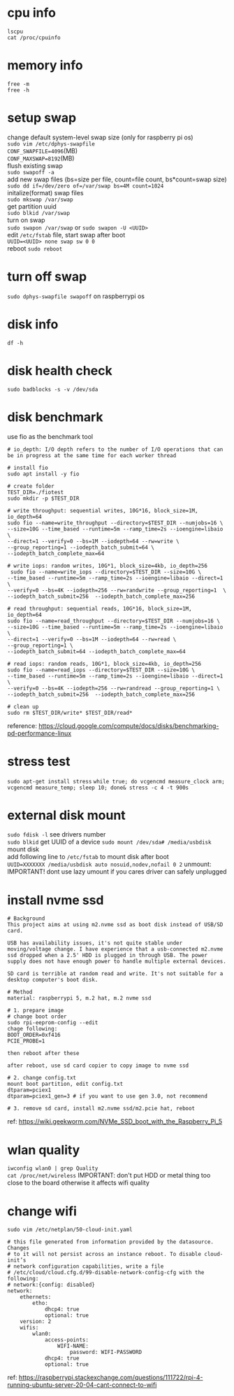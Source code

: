# cpu info
`lscpu`  
`cat /proc/cpuinfo`  

# memory info
`free -m`  
`free -h`  

# setup swap
change default system-level swap size (only for raspberry pi os)  
`sudo vim /etc/dphys-swapfile`  
`CONF_SWAPFILE=4096`(MB)  
`CONF_MAXSWAP=8192`(MB)   
flush existing swap  
`sudo swapoff -a`  
add new swap files (bs=size per file, count=file count, bs*count=swap size)  
`sudo dd if=/dev/zero of=/var/swap bs=4M count=1024`  
initalize(format) swap files  
`sudo mkswap /var/swap`  
get partition uuid   
`sudo blkid /var/swap`  
turn on swap  
`sudo swapon /var/swap` or `sudo swapon -U <UUID>`  
edit `/etc/fstab` file, start swap after boot  
`UUID=<UUID> none swap sw 0 0`  
reboot
`sudo reboot`

# turn off swap
`sudo dphys-swapfile swapoff` on raspberrypi os

# disk info
`df -h`

# disk health check
`sudo badblocks -s -v /dev/sda`

# disk benchmark
use fio as the benchmark tool
```
# io_depth: I/O depth refers to the number of I/O operations that can be in progress at the same time for each worker thread

# install fio
sudo apt install -y fio

# create folder
TEST_DIR=./fiotest
sudo mkdir -p $TEST_DIR

# write throughput: sequential writes, 10G*16, block_size=1M, io_depth=64
sudo fio --name=write_throughput --directory=$TEST_DIR --numjobs=16 \
--size=10G --time_based --runtime=5m --ramp_time=2s --ioengine=libaio \
--direct=1 --verify=0 --bs=1M --iodepth=64 --rw=write \
--group_reporting=1 --iodepth_batch_submit=64 \
--iodepth_batch_complete_max=64

# write iops: random writes, 10G*1, block_size=4kb, io_depth=256
 sudo fio --name=write_iops --directory=$TEST_DIR --size=10G \
--time_based --runtime=5m --ramp_time=2s --ioengine=libaio --direct=1 \
--verify=0 --bs=4K --iodepth=256 --rw=randwrite --group_reporting=1  \
--iodepth_batch_submit=256  --iodepth_batch_complete_max=256

# read throughput: sequential reads, 10G*16, block_size=1M, io_depth=64
sudo fio --name=read_throughput --directory=$TEST_DIR --numjobs=16 \
--size=10G --time_based --runtime=5m --ramp_time=2s --ioengine=libaio \
--direct=1 --verify=0 --bs=1M --iodepth=64 --rw=read \
--group_reporting=1 \
--iodepth_batch_submit=64 --iodepth_batch_complete_max=64

# read iops: random reads, 10G*1, block_size=4kb, io_depth=256
sudo fio --name=read_iops --directory=$TEST_DIR --size=10G \
--time_based --runtime=5m --ramp_time=2s --ioengine=libaio --direct=1 \
--verify=0 --bs=4K --iodepth=256 --rw=randread --group_reporting=1 \
--iodepth_batch_submit=256  --iodepth_batch_complete_max=256

# clean up
sudo rm $TEST_DIR/write* $TEST_DIR/read*
```
reference: https://cloud.google.com/compute/docs/disks/benchmarking-pd-performance-linux

# stress test
`sudo apt-get install stress`
`while true; do vcgencmd measure_clock arm; vcgencmd measure_temp; sleep 10; done& stress -c 4 -t 900s`

# external disk mount
`sudo fdisk -l` see drivers number  
`sudo blkid` get UUID of a device
`sudo mount /dev/sda# /media/usbdisk` mount disk  
add following line to `/etc/fstab` to mount disk after boot  
`UUID=XXXXXXX /media/usbdisk auto nosuid,nodev,nofail 0 2`
unmount: IMPORTANT! dont use lazy umount if you cares driver can safely unplugged

# install nvme ssd
```
# Background
This project aims at using m2.nvme ssd as boot disk instead of USB/SD card.

USB has availability issues, it's not quite stable under moving/voltage change. I have experience that a usb-connected m2.nvme ssd dropped when a 2.5' HDD is plugged in through USB. The power supply does not have enough power to handle multiple external devices.

SD card is terrible at random read and write. It's not suitable for a desktop computer's boot disk.

# Method
material: raspberrypi 5, m.2 hat, m.2 nvme ssd

# 1. prepare image
# change boot order
sudo rpi-eeprom-config --edit
chage following:
BOOT_ORDER=0xf416
PCIE_PROBE=1

then reboot after these

after reboot, use sd card copier to copy image to nvme ssd

# 2. change config.txt
mount boot partition, edit config.txt
dtparam=pciex1
dtparam=pciex1_gen=3 # if you want to use gen 3.0, not recommend

# 3. remove sd card, install m2.nvme ssd/m2.pcie hat, reboot 
```
ref: https://wiki.geekworm.com/NVMe_SSD_boot_with_the_Raspberry_Pi_5

# wlan quality
`iwconfig wlan0 | grep Quality`   
`cat /proc/net/wireless` 
IMPORTANT: don't put HDD or metal thing too close to the board otherwise it affects wifi quality 

# change wifi
`sudo vim /etc/netplan/50-cloud-init.yaml`

```
# this file generated from information provided by the datasource. Changes
# to it will not persist across an instance reboot. To disable cloud-init’s
# network configuration capabilities, write a file 
# /etc/cloud/cloud.cfg.d/99-disable-network-config-cfg with the following:
# network:{config: disabled}
network:
    ethernets:
        etho:
            dhcp4: true
            optional: true
    version: 2
    wifis:
        wlan0:
            access-points:
                WIFI-NAME:
                    password: WIFI-PASSWORD
            dhcp4: true
            optional: true
```
ref: https://raspberrypi.stackexchange.com/questions/111722/rpi-4-running-ubuntu-server-20-04-cant-connect-to-wifi
